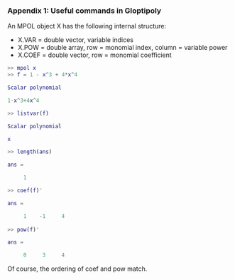 ### Appendix 1: Useful commands in Gloptipoly

An MPOL object X has the following internal structure:

- X.VAR = double vector, variable indices
- X.POW = double array, row = monomial index, column = variable power
- X.COEF = double vector, row = monomial coefficient

```matlab
>> mpol x
>> f = 1 - x^3 + 4*x^4

Scalar polynomial

1-x^3+4x^4

>> listvar(f)

Scalar polynomial

x

>> length(ans)

ans =

     1

>> coef(f)'

ans =

     1    -1     4
     
>> pow(f)'

ans =

     0     3     4
```

Of course, the ordering of coef and pow match.
